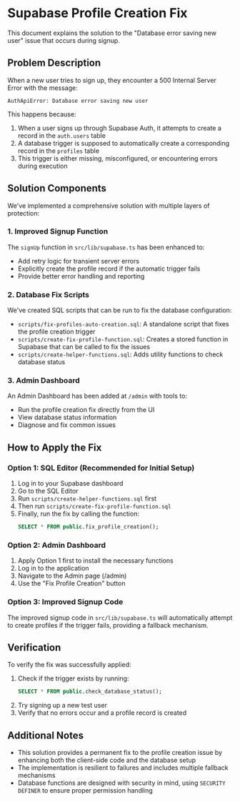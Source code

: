 # Supabase Profile Creation Fix

This document explains the solution to the "Database error saving new user" issue that occurs during signup.

## Problem Description

When a new user tries to sign up, they encounter a 500 Internal Server Error with the message:

```
AuthApiError: Database error saving new user
```

This happens because:

1. When a user signs up through Supabase Auth, it attempts to create a record in the `auth.users` table
2. A database trigger is supposed to automatically create a corresponding record in the `profiles` table
3. This trigger is either missing, misconfigured, or encountering errors during execution

## Solution Components

We've implemented a comprehensive solution with multiple layers of protection:

### 1. Improved Signup Function

The `signUp` function in `src/lib/supabase.ts` has been enhanced to:

- Add retry logic for transient server errors
- Explicitly create the profile record if the automatic trigger fails
- Provide better error handling and reporting

### 2. Database Fix Scripts

We've created SQL scripts that can be run to fix the database configuration:

- `scripts/fix-profiles-auto-creation.sql`: A standalone script that fixes the profile creation trigger
- `scripts/create-fix-profile-function.sql`: Creates a stored function in Supabase that can be called to fix the issues
- `scripts/create-helper-functions.sql`: Adds utility functions to check database status

### 3. Admin Dashboard

An Admin Dashboard has been added at `/admin` with tools to:

- Run the profile creation fix directly from the UI
- View database status information
- Diagnose and fix common issues

## How to Apply the Fix

### Option 1: SQL Editor (Recommended for Initial Setup)

1. Log in to your Supabase dashboard
2. Go to the SQL Editor
3. Run `scripts/create-helper-functions.sql` first
4. Then run `scripts/create-fix-profile-function.sql`
5. Finally, run the fix by calling the function:
   ```sql
   SELECT * FROM public.fix_profile_creation();
   ```

### Option 2: Admin Dashboard

1. Apply Option 1 first to install the necessary functions
2. Log in to the application
3. Navigate to the Admin page (/admin)
4. Use the "Fix Profile Creation" button

### Option 3: Improved Signup Code

The improved signup code in `src/lib/supabase.ts` will automatically attempt to create profiles if the trigger fails, providing a fallback mechanism.

## Verification

To verify the fix was successfully applied:

1. Check if the trigger exists by running:
   ```sql
   SELECT * FROM public.check_database_status();
   ```
2. Try signing up a new test user
3. Verify that no errors occur and a profile record is created

## Additional Notes

- This solution provides a permanent fix to the profile creation issue by enhancing both the client-side code and the database setup
- The implementation is resilient to failures and includes multiple fallback mechanisms
- Database functions are designed with security in mind, using `SECURITY DEFINER` to ensure proper permission handling 